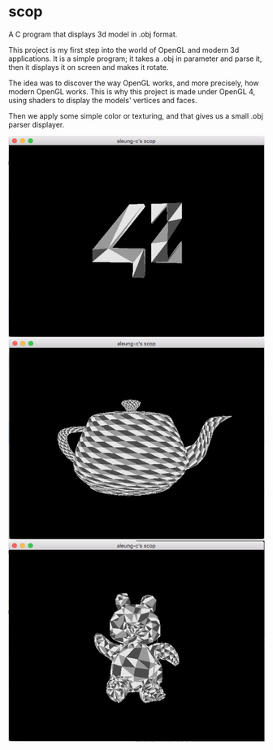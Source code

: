 # scop
A C program that displays 3d model in .obj format.

This project is my first step into the world of OpenGL and modern 3d applications.
It is a simple program; it takes a .obj in parameter and parse it, then it displays it on screen
and makes it rotate.

The idea was to discover the way OpenGL works, and more precisely, how modern OpenGL works.
This is why this project is made under OpenGL 4, using shaders to display the models'
vertices and faces.

Then we apply some simple color or texturing, and that gives us a small .obj parser displayer.

![Alt text](./screens/scop_1.png "scop screenshot 1")
![Alt text](./screens/scop_2.png "scop screenshot 2")
![Alt text](./screens/scop_3.png "scop screenshot 3")
